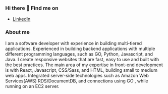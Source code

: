 ### Hi there 👋 Find me on 

- [LinkedIn](https://www.linkedin.com/in/jeremy-elam-7a5480102)

### About me 
I am a software developer with experience in building multi-tiered applications. Experienced in building backend applications with multiple different programming languages, such as GO, Python, Javascript, and Java. I create responsive websites that are fast, easy to use and built with the best practices. The main area of my expertise in front-end development is with React, Javascript, CSS/Sass, and HTML, building small to medium web apps. Integrated server-side technologies such as Amazon Web Services(AWS) RDS/DocumentDB, and connections using GO , while running on an EC2 server.

<!--
**jeremyelam/jeremyelam** is a ✨ _special_ ✨ repository because its `README.md` (this file) appears on your GitHub profile.

Here are some ideas to get you started:

- 🔭 I’m currently working on ...
- 🌱 I’m currently learning ...
- 👯 I’m looking to collaborate on ...
- 🤔 I’m looking for help with ...
- 💬 Ask me about ...
- 📫 How to reach me: ...
- 😄 Pronouns: ...
- ⚡ Fun fact: ...
-->

